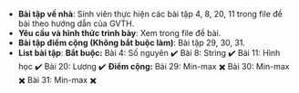 - **Bài tập về nhà**: Sinh viên thực hiện các bài tập 4, 8, 20, 11 trong file đề bài theo hướng dẫn của GVTH.
- **Yêu cầu và hình thức trình bày**: Xem trong file đề bài.
- **Bài tập điểm cộng (Không bắt buộc làm)**: Bài tập 29, 30, 31.
- **List bài tập**:
**Bắt buộc:**
Bài 4: Số nguyên ✔️
Bài 8: String ✔️
Bài 11: Hình học ✔️
Bài 20: Lương ✔️
**Điểm cộng:**
Bài 29: Min-max ✖️
Bài 30: Min-max ✖️
Bài 31: Min-max ✖️
